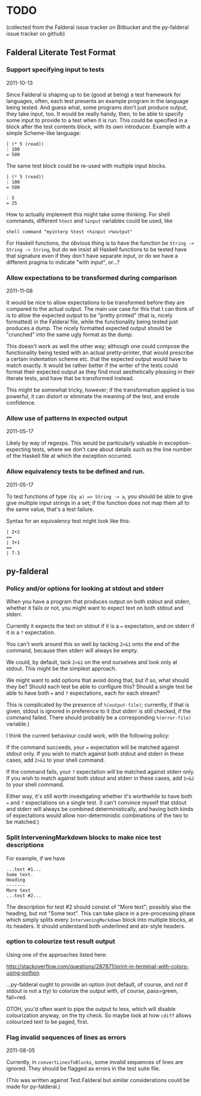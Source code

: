 TODO
====

(collected from the Falderal issue tracker on Bitbucket and the
py-falderal issue tracker on github)

Falderal Literate Test Format
-----------------------------

### Support specifying input to tests

2011-10-13

Since Falderal is shaping up to be (good at being) a test framework for
languages, often, each test presents an example program in the language
being tested. And guess what, some programs don't just produce output,
they take input, too. It would be really handy, then, to be able to specify
some input to provide to a test when it is run. This could be specified in a
block after the test contents block, with its own introducer. Example with
a simple Scheme-like language:

    | (* 5 (read))
    : 100
    = 500

The same test block could be re-used with multiple input blocks.

    | (* 5 (read))
    : 100
    = 500

    : 5
    = 25

How to actually implement this might take some thinking. For shell commands,
different `%test` and `%input` variables could be used, like

    shell command "myinterp %test <%input >%output"

For Haskell functions, the obvious thing is to have the function be
`String -> String -> String`, but do we insist all Haskell functions to be
tested have that signature even if they don't have separate input, or do we
have a different pragma to indicate "with input", or...?

### Allow expectations to be transformed during comparison

2011-11-08

It would be nice to allow expectations to be transformed before they are
compared to the actual output. The main use case for this that I can think of
is to allow the expected output to be "pretty printed" (that is, nicely
formatted) in the Falderal file, while the functionality being tested just
produces a dump. The nicely formatted expected output should be "crunched"
into the same ugly format as the dump.

This doesn't work as well the other way; although one could compose the
functionality being tested with an actual pretty-printer, that would
prescribe a certain indentation scheme etc. that the expected output would
have to match exactly. It would be rather better if the writer of the tests
could format their expected output as they find most aesthetically pleasing
in their literate tests, and have that be transformed instead.

This might be somewhat tricky, however; if the transformation applied is
too powerful, it can distort or eliminate the meaning of the test, and erode
confidence.

### Allow use of patterns in expected output

2011-05-17

Likely by way of regexps. This would be particularly valuable in
exception-expecting tests, where we don't care about details such as the
line number of the Haskell file at which the exception occurred.

### Allow equivalency tests to be defined and run.

2011-05-17

To test functions of type `(Eq a) => String -> a`, you should be able to
give give multiple input strings in a set; if the function does not map
them all to the same value, that's a test failure.

Syntax for an equivalency test might look like this:

    | 2+2
    ==
    | 3+1
    ==
    | 7-3


py-falderal
-----------

### Policy and/or options for looking at stdout and stderr

When you have a program that produces output on both stdout and stderr,
whether it fails or not, you might want to expect text on both stdout and
stderr.

Currently it expects the text on stdout if it is a `=` expectation, and on
stderr if it is a `?` expectation.

You can't work around this so well by tacking `2>&1` onto the end of the
command, because then stderr will always be empty.

We could, by default, tack `2>&1` on the end ourselves and look only at
stdout.  This might be the simplest approach.

We might want to add options that avoid doing that, but if so, what should
they be?  Should each test be able to configure this?  Should a single test
be able to have both `=` and `?` expectations, each for each stream?

This is complicated by the presence of `%(output-file)`; currently, if that
is given, stdout is ignored in preference to it (but stderr is still
checked, if the command failed.  There should probably be a corresponding
`%(error-file)` variable.)

I think the current behaviour could work, with the following policy:

If the command succeeds, your `=` expectation will be matched against
stdout only.  If you wish to match against both stdout and stderr in these
cases, add `2>&1` to your shell command.

If the command fails, your `?` expectation will be matched against stderr
only.  If you wish to match against both stdout and stderr in these cases,
add `1>&2` to your shell command.

Either way, it's still worth investigating whether it's worthwhile to have
both `=` and `?` expectations on a single test.  (I can't convince myself
that stdout and stderr will always be combined deterministically, and
having both kinds of expectations would allow non-deterministic combinations
of the two to be matched.)

### Split InterveningMarkdown blocks to make nice test descriptions

For example, if we have

    ...test #1...
    Some text.
    Heading
    -------
    More text
    ...test #2...

The description for test #2 should consist of "More text"; possibly also
the heading, but not "Some text".  This can take place in a pre-processing
phase which simply splits every `InterveningMarkdown` block into multiple
blocks, at its headers.  It should understand both underlined and atx-style
headers.

### option to colourize test result output

Using one of the approaches listed here:

http://stackoverflow.com/questions/287871/print-in-terminal-with-colors-using-python

...py-falderal ought to provide an option (not default, of course, and not
if stdout is not a tty) to colorize the output with, of course, pass=green,
fail=red.

OTOH, you'd often want to pipe the output to less, which will disable
colourization anyway, on the tty check.  So maybe look at how `cdiff` allows
colourized text to be paged, first.

### Flag invalid sequences of lines as errors

2011-08-05

Currently, in `convertLinesToBlocks`, some invalid sequences of lines are
ignored. They should be flagged as errors in the test suite file.

(This was written against Test.Falderal but similar considerations could
be made for py-falderal.)

